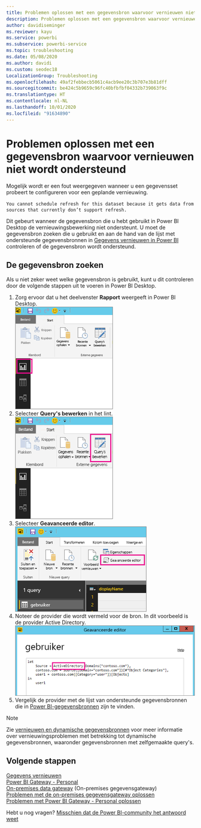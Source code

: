 ```yaml
---
title: Problemen oplossen met een gegevensbron waarvoor vernieuwen niet wordt ondersteund
description: Problemen oplossen met een gegevensbron waarvoor vernieuwen niet wordt ondersteund
author: davidiseminger
ms.reviewer: kayu
ms.service: powerbi
ms.subservice: powerbi-service
ms.topic: troubleshooting
ms.date: 05/08/2020
ms.author: davidi
ms.custom: seodec18
LocalizationGroup: Troubleshooting
ms.openlocfilehash: 49af2febbecb5061c4acb9ee20c3b707e3b81dff
ms.sourcegitcommit: be424c5b9659c96fc40bfbfbf04332b739063f9c
ms.translationtype: HT
ms.contentlocale: nl-NL
ms.lasthandoff: 10/01/2020
ms.locfileid: "91634890"
---
```

# <a name="troubleshooting-unsupported-data-source-for-refresh"></a>Problemen oplossen met een gegevensbron waarvoor vernieuwen niet wordt ondersteund
Mogelijk wordt er een fout weergegeven wanneer u een gegevensset probeert te configureren voor een geplande vernieuwing.

```output
You cannot schedule refresh for this dataset because it gets data from sources that currently don’t support refresh.
```

Dit gebeurt wanneer de gegevensbron die u hebt gebruikt in Power BI Desktop de vernieuwingsbewerking niet ondersteunt. U moet de gegevensbron zoeken die u gebruikt en aan de hand van de lijst met ondersteunde gegevensbronnen in [Gegevens vernieuwen in Power BI](refresh-data.md) controleren of de gegevensbron wordt ondersteund. 

## <a name="find-the-data-source"></a>De gegevensbron zoeken
Als u niet zeker weet welke gegevensbron is gebruikt, kunt u dit controleren door de volgende stappen uit te voeren in Power BI Desktop.  

1. Zorg ervoor dat u het deelvenster **Rapport** weergeeft in Power BI Desktop.  
   ![Deelvenster Rapport in Desktop](media/service-admin-troubleshoot-unsupported-data-source-for-refresh/tshoot-report-pane.png)
2. Selecteer **Query's bewerken** in het lint.  
   ![Query's bewerken](media/service-admin-troubleshoot-unsupported-data-source-for-refresh/tshoot-edit-queries.png)
3. Selecteer **Geavanceerde editor**.  
   ![Geavanceerde editor](media/service-admin-troubleshoot-unsupported-data-source-for-refresh/tshoot-advanced-editor.png)
4. Noteer de provider die wordt vermeld voor de bron.  In dit voorbeeld is de provider Active Directory.  
   ![Gegevensbronprovider](media/service-admin-troubleshoot-unsupported-data-source-for-refresh/tshoot-provider.png)
5. Vergelijk de provider met de lijst van ondersteunde gegevensbronnen die in [Power BI-gegevensbronnen](power-bi-data-sources.md) zijn te vinden.

> [!NOTE]
> Zie [vernieuwen en dynamische gegevensbronnen](refresh-data.md#refresh-and-dynamic-data-sources) voor meer informatie over vernieuwingsproblemen met betrekking tot dynamische gegevensbronnen, waaronder gegevensbronnen met zelfgemaakte query's.


## <a name="next-steps"></a>Volgende stappen
[Gegevens vernieuwen](refresh-data.md)  
[Power BI Gateway - Personal](service-gateway-personal-mode.md)  
[On-premises data gateway](service-gateway-onprem.md) (On-premises gegevensgateway)  
[Problemen met de on-premises gegevensgateway oplossen](service-gateway-onprem-tshoot.md)  
[Problemen met Power BI Gateway - Personal oplossen](service-admin-troubleshooting-power-bi-personal-gateway.md)  

Hebt u nog vragen? [Misschien dat de Power BI-community het antwoord weet](https://community.powerbi.com/)
